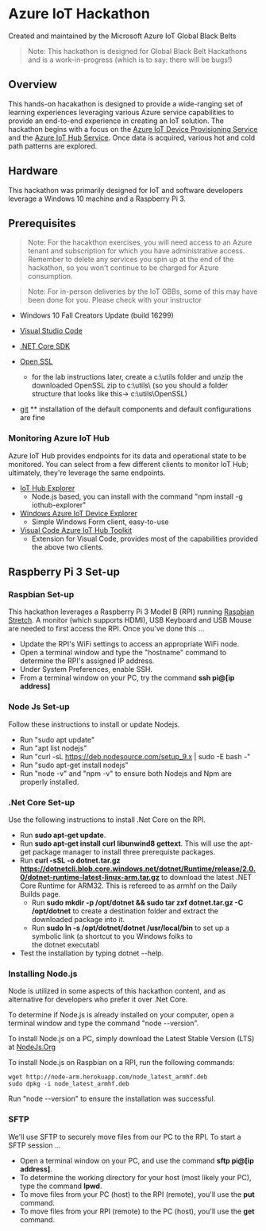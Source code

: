 # Azure IoT Hackathon

Created and maintained by the Microsoft Azure IoT Global Black Belts

>Note: This hackathon is designed for Global Black Belt Hackathons and is a work-in-progress (which is to say: there will be bugs!)

## Overview

This hands-on hacakathon is designed to provide a wide-ranging set of learning experiences leveraging various Azure service capabilities
to provide an end-to-end experience in creating an IoT solution.  The hackathon begins with a focus on the [Azure IoT Device Provisioning
Service](https://docs.microsoft.com/en-us/azure/iot-dps/about-iot-dps) and the [Azure IoT Hub Service](https://docs.microsoft.com/en-us/azure/iot-hub/iot-hub-what-is-iot-hub).  Once data is acquired, various hot and cold path patterns
are explored.

## Hardware

This hackathon was primarily designed for IoT and software developers leverage a Windows 10 machine and a Raspberry Pi 3.

## Prerequisites

>Note: For the hacakthon exercises, you will need access to an Azure tenant and subscription for which you have administrative access.  Remember to delete any services you spin up at the end of the hackathon, so you won't continue to be charged for Azure consumption.

>Note: For in-person deliveries by the IoT GBBs, some of this may have been done for you.  Please check with your instructor

* Windows 10 Fall Creators Update (build 16299)

* [Visual Studio Code](https://code.visualstudio.com/)
* [.NET Core SDK](https://www.microsoft.com/net/core#windowscmd)
* [Open SSL](https://sourceforge.net/projects/openssl/)
    * for the lab instructions later, create a c:\utils folder and unzip the downloaded OpenSSL zip to c:\utils\ 
    (so you should a folder structure that looks like this->    c:\utils\OpenSSL)
* [git](https://git-scm.com/downloads/)   ** installation of the default components and default configurations are fine

### Monitoring Azure IoT Hub
Azure IoT Hub provides endpoints for its data and operational state to be monitored.  You can select from a few different clients
to monitor IoT Hub; ultimately, they're leverage the same endpoints.

* [IoT Hub Explorer](https://github.com/Azure/iothub-explorer)
    * Node.js based, you can install with the command "npm install -g iothub-explorer"
* [Windows Azure IoT Device Explorer](https://github.com/Azure/azure-iot-sdks/releases/download/2016-11-17/SetupDeviceExplorer.msi)
    * Simple Windows Form client, easy-to-use
* [Visual Code Azure IoT Hub Toolkit](https://marketplace.visualstudio.com/items?itemName=vsciot-vscode.azure-iot-toolkit)
    * Extension for Visual Code, provides most of the capabilities provided the above two clients.

## Raspberry Pi 3 Set-up

### Raspbian Set-up
This hackathon leverages a Raspberry Pi 3 Model B (RPI) running [Raspbian Stretch](https://www.raspberrypi.org/downloads/raspbian/).  A monitor (which supports HDMI), USB Keyboard and USB Mouse are needed to first access the RPI.  Once you've done this ...

* Update the RPI's WiFi settings to access an appropriate WiFi node.
* Open a terminal window and type the "hostname" command to determine the RPI's assigned IP address.
* Under System Preferences, enable SSH.
* From a terminal window on your PC, try the command **ssh pi@[ip address]**

### Node Js Set-up
Follow these instructions to install or update Nodejs.

* Run "sudo apt update"
* Run "apt list nodejs"
* Run "curl -sL https://deb.nodesource.com/setup_9.x | sudo -E bash -"
* Run "sudo apt-get install nodejs"
* Run "node -v" and "npm -v" to ensure both Nodejs and Npm are properly installed.

### .Net Core Set-up
Use the following instructions to install .Net Core on the RPI.

* Run **sudo apt-get update**.
* Run **sudo apt-get install curl libunwind8 gettext**. This will use the apt-get package manager to install three prerequiste packages.
* Run **curl -sSL -o dotnet.tar.gz https://dotnetcli.blob.core.windows.net/dotnet/Runtime/release/2.0.0/dotnet-runtime-latest-linux-arm.tar.gz** to download the latest .NET Core Runtime for ARM32. This is refereed to as armhf on the Daily Builds page.
    * Run **sudo mkdir -p /opt/dotnet && sudo tar zxf dotnet.tar.gz -C /opt/dotnet** to create a destination folder and extract the downloaded package into it.
    * Run **sudo ln -s /opt/dotnet/dotnet /usr/local/bin** to set up a symbolic link (a shortcut to you Windows folks to the dotnet executabl
* Test the installation by typing dotnet --help.

### Installing Node.js

Node is utilized in some aspects of this hackathon content, and as alternative for developers who prefer it over .Net Core.

To determine if Node.js is already installed on your computer, open a terminal window and type the command "node --version".

To install Node.js on a PC, simply download the Latest Stable Version (LTS) at [NodeJs.Org](https://nodejs.org)

To install Node.js on Raspbian on a RPI, run the following commands:
```text
wget http://node-arm.herokuapp.com/node_latest_armhf.deb 
sudo dpkg -i node_latest_armhf.deb
```

Run "node --version" to ensure the installation was successful.

### SFTP
We'll use SFTP to securely move files from our PC to the RPI.  To start a SFTP session ...

* Open a terminal window on your PC, and use the command **sftp pi@[ip address]**.
* To determine the working directory for your host (most likely your PC), type the command **lpwd**.
* To move files from your PC (host) to the RPI (remote), you'll use the **put** command.
* To move files from your RPI (remote) to the PC (host), you'll use the **get** command.